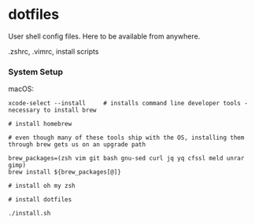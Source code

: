 dotfiles
========

User shell config files. Here to be available from anywhere.

.zshrc, .vimrc, install scripts

### System Setup

macOS:

```
xcode-select --install     # installs command line developer tools - necessary to install brew

# install homebrew

# even though many of these tools ship with the OS, installing them through brew gets us on an upgrade path

brew_packages=(zsh vim git bash gnu-sed curl jq yq cfssl meld unrar gimp)
brew install ${brew_packages[@]}

# install oh my zsh

# install dotfiles

./install.sh
```
